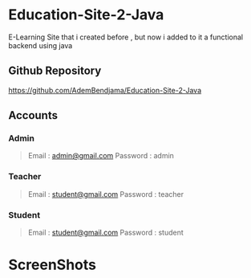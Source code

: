# Education-Site-2-Java

E-Learning Site that i created before , but now i added to it a functional backend using java

## Github Repository
https://github.com/AdemBendjama/Education-Site-2-Java

## Accounts
### Admin
> Email : admin@gmail.com
> Password : admin
### Teacher
> Email : student@gmail.com
> Password : teacher
### Student
> Email : student@gmail.com
> Password : student

# ScreenShots
